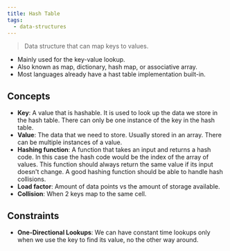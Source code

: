 ```yaml
---
title: Hash Table
tags:
  - data-structures
---
```


> Data structure that can map keys to values.

- Mainly used for the key-value lookup.
- Also known as map, dictionary, hash map, or associative array.
- Most languages already have a hast table implementation built-in.

## Concepts

- **Key**: A value that is hashable. It is used to look up the data we store in the hash table. There can only be one
  instance of the key in the hash table.
- **Value**: The data that we need to store. Usually stored in an array. There can be multiple instances of a value.
- **Hashing function**: A function that takes an input and returns a hash code. In this case the hash code would be the
  index of the array of values. This function should always return the same value if its input doesn't change. A good
  hashing function should be able to handle hash collisions.
- **Load factor**: Amount of data points vs the amount of storage available.
- **Collision**: When 2 keys map to the same cell.

## Constraints

- **One-Directional Lookups**: We can have constant time lookups only when we use the key to find its value, no the
  other way around.
